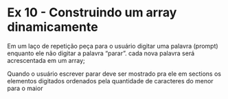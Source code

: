 # Ex 10 - Construindo um array dinamicamente

Em um laço de repetição peça para o usuário digitar uma palavra (prompt) enquanto ele não digitar a palavra “parar”.
cada nova palavra será acrescentada em um array;

Quando o usuário escrever parar deve ser mostrado pra ele em sections os elementos digitados ordenados pela quantidade de caracteres do menor para o maior